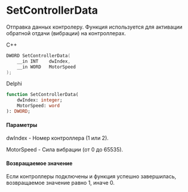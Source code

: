 ﻿# SetControllerData
Отправка данных контролеру. Функция используется для активации обратной отдачи (вибрации) на контроллерах.

С++
```c
DWORD SetControllerData(
	__in INT	dwIndex,
	__in WORD	MotorSpeed
);
```

Delphi
```pascal
function SetControllerData(
	dwIndex: integer;
	MotorSpeed: word
): DWORD;
```

#### Параметры
dwIndex - Номер контроллера (1 или 2).

MotorSpeed - Сила вибрации (от 0 до 65535).

#### Возвращаемое значение
Если контроллеры подключены и функция успешно завершилась, возвращаемое значение равно 1, иначе 0.